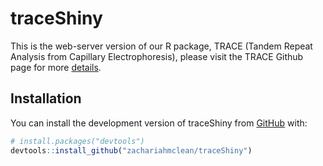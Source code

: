 
<!-- README.md is generated from README.Rmd. Please edit that file -->

# traceShiny

<!-- badges: start -->
<!-- badges: end -->

This is the web-server version of our R package, TRACE (Tandem Repeat
Analysis from Capillary Electrophoresis), please visit the TRACE Github
page for more [details](https://github.com/zachariahmclean/trace).

## Installation

You can install the development version of traceShiny from
[GitHub](https://github.com/) with:

``` r
# install.packages("devtools")
devtools::install_github("zachariahmclean/traceShiny")
```
